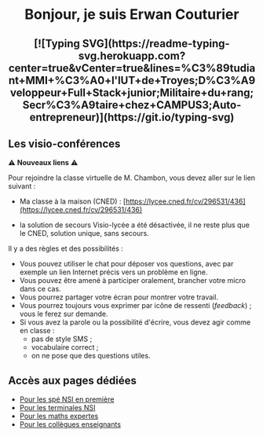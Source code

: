 <h1 align="center">Bonjour, je suis Erwan Couturier</h1>

<h2 align="center">[![Typing SVG](https://readme-typing-svg.herokuapp.com?center=true&vCenter=true&lines=%C3%89tudiant+MMI+%C3%A0+l'IUT+de+Troyes;D%C3%A9veloppeur+Full+Stack+junior;Militaire+du+rang;Secr%C3%A9taire+chez+CAMPUS3;Auto-entrepreneur)](https://git.io/typing-svg)</h2>

## Les visio-conférences

⚠️ **Nouveaux liens** ⚠️

Pour rejoindre la classe virtuelle de M. Chambon, vous devez aller sur le lien suivant :

- Ma classe à la maison (CNED) : [https://lycee.cned.fr/cv/296531/436](https://lycee.cned.fr/cv/296531/436)

- la solution de secours Visio-lycée a été désactivée, il ne reste plus que le CNED, solution unique, sans secours.

Il y a des règles et des possibilités :
+ Vous pouvez utiliser le chat pour déposer vos questions, avec par exemple un lien Internet précis vers un problème en ligne.
+ Vous pouvez être amené à participer oralement, brancher votre micro dans ce cas.
+ Vous pourrez partager votre écran pour montrer votre travail.
+ Vous pourrez toujours vous exprimer par icône de ressenti (*feedback*) ; vous le ferez sur demande.
+ Si vous avez la parole ou la possibilité d'écrire, vous devez agir comme en classe :
    + pas de style SMS ;
    + vocabulaire correct ;
    + on ne pose que des questions utiles.


## Accès aux pages dédiées
* [Pour les spé NSI en première](NSI/nsi-accueil.md)
* [Pour les terminales NSI](Term_NSI/accueil.md)
* [Pour les maths expertes](https://franckchambon.github.io/matex/)
* [Pour les collègues enseignants](Collègues/accueil.md)


